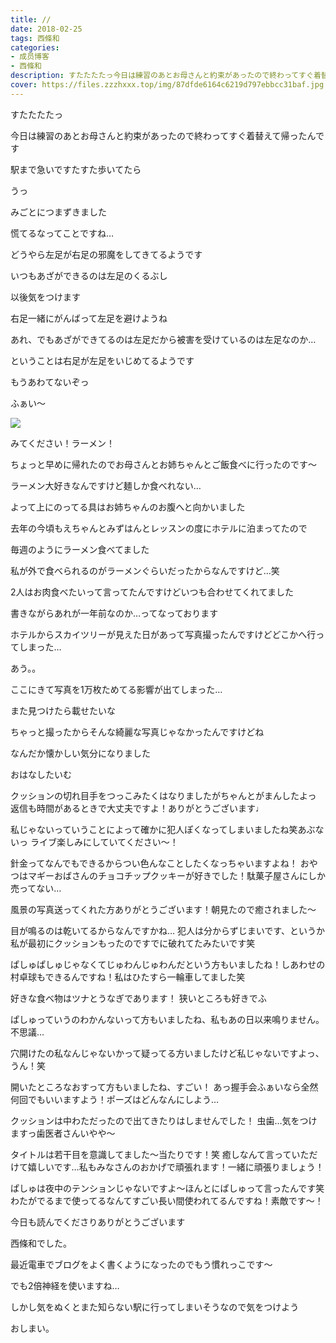 ```yaml
---
title: //
date: 2018-02-25
tags: 西條和
categories: 
- 成员博客
- 西條和
description: すたたたたっ今日は練習のあとお母さんと約束があったので終わってすぐ着替えて帰ったんです駅まで急いですたすた歩いてたらうっみごとにつまずき...
cover: https://files.zzzhxxx.top/img/87dfde6164c6219d797ebbcc31baf.jpg 
---
```







すたたたたっ





今日は練習のあとお母さんと約束があったので終わってすぐ着替えて帰ったんです






駅まで急いですたすた歩いてたら




うっ






みごとにつまずきました






慌てるなってことですね…





どうやら左足が右足の邪魔をしてきてるようです





いつもあざができるのは左足のくるぶし







以後気をつけます








右足一緒にがんばって左足を避けようね





あれ、でもあざができてるのは左足だから被害を受けているのは左足なのか…






ということは右足が左足をいじめてるようです






もうあわてないぞっ






ふぁい〜


![](https://files.zzzhxxx.top/img/87dfde6164c6219d797ebbcc31baf.jpg)





みてください！ラーメン！







ちょっと早めに帰れたのでお母さんとお姉ちゃんとご飯食べに行ったのです〜








ラーメン大好きなんですけど麺しか食べれない…







よって上にのってる具はお姉ちゃんのお腹へと向かいました








去年の今頃もえちゃんとみずはんとレッスンの度にホテルに泊まってたので






毎週のようにラーメン食べてました






私が外で食べられるのがラーメンぐらいだったからなんですけど…笑







2人はお肉食べたいって言ってたんですけどいつも合わせてくれてました








書きながらあれが一年前なのか…ってなっております






ホテルからスカイツリーが見えた日があって写真撮ったんですけどどこかへ行ってしまった…






あう。。






ここにきて写真を1万枚ためてる影響が出てしまった…











また見つけたら載せたいな







ちゃっと撮ったからそんな綺麗な写真じゃなかったんですけどね







なんだか懐かしい気分になりました









おはなしたいむ




クッションの切れ目手をつっこみたくはなりましたがちゃんとがまんしたよっ
返信も時間があるときで大丈夫ですよ！ありがとうございます♩






私じゃないっていうことによって確かに犯人ぽくなってしまいましたね笑あぶないっ
ライブ楽しみにしていてください〜！





針金ってなんでもできるからつい色んなことしたくなっちゃいますよね！
おやつはマギーおばさんのチョコチップクッキーが好きでした！駄菓子屋さんにしか売ってない…




風景の写真送ってくれた方ありがとうございます！朝見たので癒されました〜




目が鳴るのは乾いてるからなんですかね…
犯人は分からずじまいです、というか私が最初にクッションもったのですでに破れてたみたいです笑




ぱしゅぱしゅじゃなくてじゅわんじゅわんだという方もいましたね！しあわせの村卓球もできるんですね！私はひたすら一輪車してました笑




好きな食べ物はツナとうなぎであります！
狭いところも好きでふ





ぱしゅっていうのわかんないって方もいましたね、私もあの日以来鳴りません。不思議…




穴開けたの私なんじゃないかって疑ってる方いましたけど私じゃないですよっ、うん！笑



開いたところなおすって方もいましたね、すごい！
あっ握手会ふぁいなら全然何回でもいいますよう！ポーズはどんなんにしよう…




クッションは中わただったので出てきたりはしませんでした！
虫歯…気をつけますっ歯医者さんいやや〜




タイトルは若干目を意識してました〜当たりです！笑
癒しなんて言っていただけて嬉しいです…私もみなさんのおかげで頑張れます！一緒に頑張りましょう！




ぱしゅは夜中のテンションじゃないですよ〜ほんとにぱしゅって言ったんです笑
わたがでるまで使ってるなんてすごい長い間使われてるんですね！素敵です〜！








今日も読んでくださりありがとうございます





西條和でした。





最近電車でブログをよく書くようになったのでもう慣れっこです〜




でも2倍神経を使いますね…







しかし気をぬくとまた知らない駅に行ってしまいそうなので気をつけよう







おしまい。



